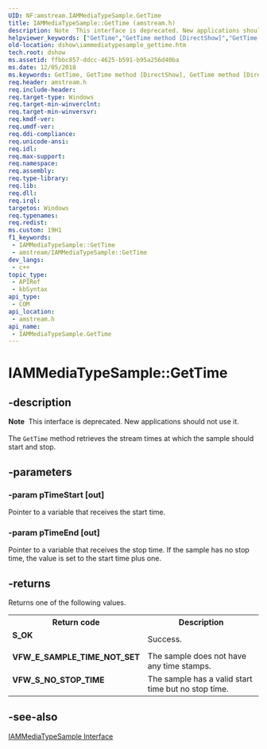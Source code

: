 ```yaml
---
UID: NF:amstream.IAMMediaTypeSample.GetTime
title: IAMMediaTypeSample::GetTime (amstream.h)
description: Note  This interface is deprecated. New applications should not use it. The GetTime method retrieves the stream times at which the sample should start and stop.
helpviewer_keywords: ["GetTime","GetTime method [DirectShow]","GetTime method [DirectShow]","IAMMediaTypeSample interface","IAMMediaTypeSample interface [DirectShow]","GetTime method","IAMMediaTypeSample.GetTime","IAMMediaTypeSample::GetTime","IAMMediaTypeSampleGetTime","amstream/IAMMediaTypeSample::GetTime","dshow.iammediatypesample_gettime"]
old-location: dshow\iammediatypesample_gettime.htm
tech.root: dshow
ms.assetid: ffbbc857-ddcc-4625-b591-b95a256d40ba
ms.date: 12/05/2018
ms.keywords: GetTime, GetTime method [DirectShow], GetTime method [DirectShow],IAMMediaTypeSample interface, IAMMediaTypeSample interface [DirectShow],GetTime method, IAMMediaTypeSample.GetTime, IAMMediaTypeSample::GetTime, IAMMediaTypeSampleGetTime, amstream/IAMMediaTypeSample::GetTime, dshow.iammediatypesample_gettime
req.header: amstream.h
req.include-header: 
req.target-type: Windows
req.target-min-winverclnt: 
req.target-min-winversvr: 
req.kmdf-ver: 
req.umdf-ver: 
req.ddi-compliance: 
req.unicode-ansi: 
req.idl: 
req.max-support: 
req.namespace: 
req.assembly: 
req.type-library: 
req.lib: 
req.dll: 
req.irql: 
targetos: Windows
req.typenames: 
req.redist: 
ms.custom: 19H1
f1_keywords:
 - IAMMediaTypeSample::GetTime
 - amstream/IAMMediaTypeSample::GetTime
dev_langs:
 - c++
topic_type:
 - APIRef
 - kbSyntax
api_type:
 - COM
api_location:
 - amstream.h
api_name:
 - IAMMediaTypeSample.GetTime
---
```


# IAMMediaTypeSample::GetTime


## -description

<div class="alert"><b>Note</b>  This interface is deprecated. New applications should not use it.</div>
<div> </div>
The <code>GetTime</code> method retrieves the stream times at which the sample should start and stop.

## -parameters

### -param pTimeStart [out]

Pointer to a variable that receives the start time.

### -param pTimeEnd [out]

Pointer to a variable that receives the stop time. If the sample has no stop time, the value is set to the start time plus one.

## -returns

Returns one of the following values.

<table>
<tr>
<th>Return code</th>
<th>Description</th>
</tr>
<tr>
<td width="40%">
<dl>
<dt><b>S_OK</b></dt>
</dl>
</td>
<td width="60%">
Success.

</td>
</tr>
<tr>
<td width="40%">
<dl>
<dt><b>VFW_E_SAMPLE_TIME_NOT_SET</b></dt>
</dl>
</td>
<td width="60%">
The sample does not have any time stamps.

</td>
</tr>
<tr>
<td width="40%">
<dl>
<dt><b>VFW_S_NO_STOP_TIME</b></dt>
</dl>
</td>
<td width="60%">
The sample has a valid start time but no stop time.

</td>
</tr>
</table>

## -see-also

<a href="https://docs.microsoft.com/windows/desktop/api/amstream/nn-amstream-iammediatypesample">IAMMediaTypeSample Interface</a>

